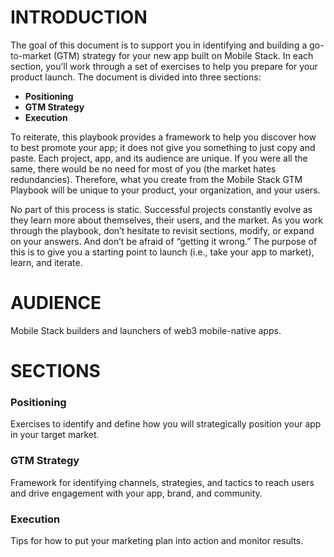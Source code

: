 # INTRODUCTION
The goal of this document is to support you in identifying and building a go-to-market (GTM) strategy for your new app built on Mobile Stack. In each section, you’ll work through a set of exercises to help you prepare for your product launch. The document is divided into three sections:

- **Positioning**
- **GTM Strategy**
- **Execution**

To reiterate, this playbook provides a framework to help you discover how to best promote your app; it does not give you something to just copy and paste. Each project, app, and its audience are unique. If you were all the same, there would be no need for most of you (the market hates redundancies). Therefore, what you create from the Mobile Stack GTM Playbook will be unique to your product, your organization, and your users.

No part of this process is static. Successful projects constantly evolve as they learn more about themselves, their users, and the market. As you work through the playbook, don’t hesitate to revisit sections, modify, or expand on your answers. And don’t be afraid of “getting it wrong.” The purpose of this is to give you a starting point to launch (i.e., take your app to market), learn, and iterate.

# AUDIENCE
Mobile Stack builders and launchers of web3 mobile-native apps.

# SECTIONS

### Positioning
Exercises to identify and define how you will strategically position your app in your target market.

### GTM Strategy
Framework for identifying channels, strategies, and tactics to reach users and drive engagement with your app, brand, and community.

### Execution
Tips for how to put your marketing plan into action and monitor results.
